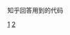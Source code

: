 知乎回答用到的代码

[1](https://www.zhihu.com/question/38523925)
[2](https://www.zhihu.com/question/38598212)
